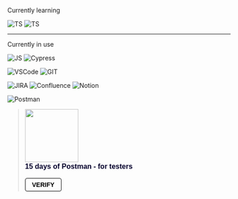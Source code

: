 Currently learning

![TS](https://img.shields.io/badge/Code-TypeScript-323330?style=plastic&logo=typescript&logoColor=F7DF1E&color=darkgray) ![TS](https://img.shields.io/badge/Framework-Playwright-323330?style=plastic&logo=Playwright&logoColor=F7DF1E&color=darkgray)

---
Currently in use

![JS](https://img.shields.io/badge/Code-JavaScript-323330?style=plastic&logo=javascript&logoColor=F7DF1E&color=darkgray)
![Cypress](https://img.shields.io/badge/Framework-Cypress-323330?style=plastic&logo=Cypress&logoColor=F7DF1E&color=darkgray)

![VSCode](https://img.shields.io/badge/Visual_Studio_Code-0078D4?style=plastic&logo=visual%20studio%20code&logoColor=white)
![GIT](https://img.shields.io/badge/GIT-E44C30?style=plastic&logo=git&logoColor=white)

![JIRA](https://img.shields.io/badge/Jira-0052CC?style=plastic&logo=Jira&logoColor=white)
![Confluence](https://img.shields.io/badge/confluence-0052CC.svg?style=plastic&logo=confluence&logoColor=white)
![Notion](https://img.shields.io/badge/Notion-000000?style=plastic&logo=notion&logoColor=white)

![Postman](https://img.shields.io/badge/Tools-Postman-informational?style=plastic&logo=postman&color=orange)
<blockquote class="badgr-badge" style="font-family: Helvetica, Roboto, &quot;Segoe UI&quot;, Calibri, sans-serif;"><a href="https://api.badgr.io/public/assertions/ubRgEt8VRAyyiEkYaitE-Q"><img width="120px" height="120px" src="https://api.badgr.io/public/assertions/ubRgEt8VRAyyiEkYaitE-Q/image"></a><p class="badgr-badge-name" style="hyphens: auto; overflow-wrap: break-word; word-wrap: break-word; margin: 0; font-size: 16px; font-weight: 600; font-style: normal; font-stretch: normal; line-height: 1.25; letter-spacing: normal; text-align: left; color: #05012c;">15 days of Postman - for testers</p><p style="margin: 16px 0; padding: 0;"><a class="badgr-badge-verify" target="_blank" href="https://badgecheck.io?url=https%3A%2F%2Fapi.badgr.io%2Fpublic%2Fassertions%2FubRgEt8VRAyyiEkYaitE-Q" style="box-sizing: content-box; display: flex; align-items: center; justify-content: center; margin: 0; font-size:14px; font-weight: bold; width: 48px; height: 16px; border-radius: 4px; border: solid 1px black; text-decoration: none; padding: 6px 16px; margin: 16px 0; color: black;">VERIFY</a></p></blockquote>
